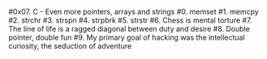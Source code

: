 #0x07. C - Even more pointers, arrays and strings
#0. memset
#1. memcpy
#2. strchr
#3. strspn
#4. strpbrk
#5. strstr
#6. Chess is mental torture
#7. The line of life is a ragged diagonal between duty and desire
#8. Double pointer, double fun
#9. My primary goal of hacking was the intellectual curiosity, the seduction of adventure
